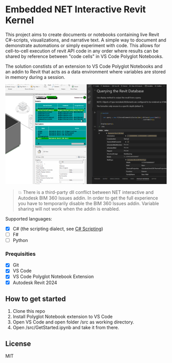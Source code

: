 # Embedded NET Interactive Revit Kernel


This project aims to create documents or notebooks containing live Revit C#-scripts, visualizations, and narrative text. 
A simple way to document and demonstrate automations or simply experiment with code. This allows for cell-to-cell execution of revit API code in any order where results can be shared by reference between "code cells" in VS Code Polyglot Notebooks.

The solution constists of an extension to VS Code Polyglot Notebooks and an addin to Revit that acts as a data environment where variables are stored in memory during a session.

![](./samples/screenshot.png)

> 💥 There is a third-party dll conflict between NET interactive and Autodesk BIM 360 Issues addin. In order to get the full experience you have to temporarily disable the BIM 360 Issues addin. Variable sharing will not work when the addin is enabled.

Supported languages:
- [x] C# (the scripting dialect, see [C# Scripting](https://learn.microsoft.com/en-us/archive/msdn-magazine/2016/january/essential-net-csharp-scripting))
- [ ] F#
- [ ] Python

### Prequisities
- [x] Git
- [x] VS Code
- [x] VS Code Polyglot Notebook Extension
- [x] Autodesk Revit 2024

## How to get started
1. Clone this repo
2. Install Polyglot Notebook extension to VS Code
2. Open VS Code and open folder /src as working directory.
3. Open /src/GetStarted.ipynb and take it from there.

## License

MIT
